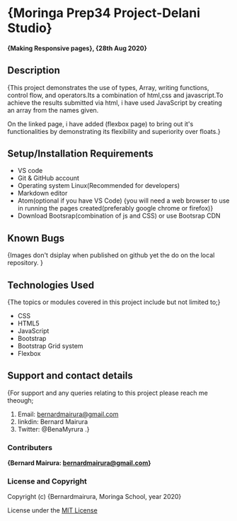 <!--headings-->

# {Moringa Prep34 Project-Delani Studio}

#### {Making Responsive pages}, {28th Aug 2020}

## Description

{This project demonstrates the use of types, Array, writing functions, control flow, and operators.Its a combination of html,css and javascript.To achieve the results submitted via html, i have used JavaScript by creating an array from the names given.
 
 On the linked page, i have added (flexbox page) to bring out it's functionalities by demonstrating its flexibility and superiority over floats.}

## Setup/Installation Requirements

* VS code 
* Git & GitHub account
* Operating system Linux(Recommended for developers)
* Markdown editor
* Atom(optional if you have VS Code)
{you will need a web browser to use in running the pages created(preferably google chrome or firefox)}
* Download Bootsrap(combination of js and CSS) or use Bootsrap CDN

## Known Bugs

{Images don't dsiplay when published on github yet the do on the local repository. }

## Technologies Used

{The topics or modules covered in this project include but not limited to;}

* CSS
* HTML5
* JavaScript
* Bootstrap
* Bootstrap Grid system
* Flexbox

## Support and contact details

{For support and any queries relating to this project please reach me theough;

1. Email: bernardmairura@gmail.com
2. linkdin: Bernard Mairura 
3. Twitter: @BenaMyrura  .}

### Contributers

 **{Bernard Mairura: <bernardmairura@gmail.com>}**

### License and Copyright

Copyright (c) {Bernardmairura, Moringa School, year 2020}

License under the [MIT License](LICENSE)